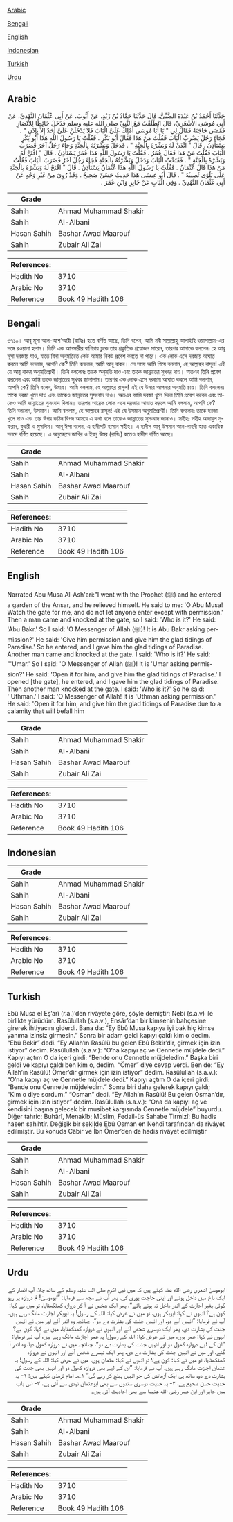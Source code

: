 [Arabic](#arabic)

[Bengali](#bengali)

[English](#english)

[Indonesian](#indonesian)

[Turkish](#turkish)

[Urdu](#urdu)

## Arabic


<div dir="rtl" lang="ar" style={{fontSize:'larger',backgroundColor:'#f8f9fa',padding:20}}>
حَدَّثَنَا أَحْمَدُ بْنُ عَبْدَةَ الضَّبِّيُّ، قَالَ حَدَّثَنَا حَمَّادُ بْنُ زَيْدٍ، عَنْ أَيُّوبَ، عَنْ أَبِي عُثْمَانَ النَّهْدِيِّ، عَنْ أَبِي مُوسَى الأَشْعَرِيِّ، قَالَ انْطَلَقْتُ مَعَ النَّبِيِّ صلى الله عليه وسلم فَدَخَلَ حَائِطًا لِلأَنْصَارِ فَقَضَى حَاجَتَهُ فَقَالَ لِي ‏"‏ يَا أَبَا مُوسَى أَمْلِكْ عَلَىَّ الْبَابَ فَلاَ يَدْخُلَنَّ عَلَىَّ أَحَدٌ إِلاَّ بِإِذْنٍ ‏"‏ ‏.‏ فَجَاءَ رَجُلٌ يَضْرِبُ الْبَابَ فَقُلْتُ مَنْ هَذَا فَقَالَ أَبُو بَكْرٍ ‏.‏ فَقُلْتُ يَا رَسُولَ اللَّهِ هَذَا أَبُو بَكْرٍ يَسْتَأْذِنُ ‏.‏ قَالَ ‏"‏ ائْذَنْ لَهُ وَبَشِّرْهُ بِالْجَنَّةِ ‏"‏ ‏.‏ فَدَخَلَ وَبَشَّرْتُهُ بِالْجَنَّةِ وَجَاءَ رَجُلٌ آخَرُ فَضَرَبَ الْبَابَ فَقُلْتُ مَنْ هَذَا فَقَالَ عُمَرُ ‏.‏ فَقُلْتُ يَا رَسُولَ اللَّهِ هَذَا عُمَرُ يَسْتَأْذِنُ ‏.‏ قَالَ ‏"‏ افْتَحْ لَهُ وَبَشِّرْهُ بِالْجَنَّةِ ‏"‏ ‏.‏ فَفَتَحْتُ الْبَابَ وَدَخَلَ وَبَشَّرْتُهُ بِالْجَنَّةِ فَجَاءَ رَجُلٌ آخَرُ فَضَرَبَ الْبَابَ فَقُلْتُ مَنْ هَذَا قَالَ عُثْمَانُ ‏.‏ فَقُلْتُ يَا رَسُولَ اللَّهِ هَذَا عُثْمَانُ يَسْتَأْذِنُ ‏.‏ قَالَ ‏"‏ افْتَحْ لَهُ وَبَشِّرْهُ بِالْجَنَّةِ عَلَى بَلْوَى تُصِيبُهُ ‏"‏ ‏.‏ قَالَ أَبُو عِيسَى هَذَا حَدِيثٌ حَسَنٌ صَحِيحٌ ‏.‏ وَقَدْ رُوِيَ مِنْ غَيْرِ وَجْهٍ عَنْ أَبِي عُثْمَانَ النَّهْدِيِّ ‏.‏ وَفِي الْبَابِ عَنْ جَابِرٍ وَابْنِ عُمَرَ ‏.‏
</div>
<div style={{backgroundColor:'#f8f9fa',padding:20, marginBottom: 10}}><table> <thead> <tr> <th>Grade</th> <th></th> </tr> </thead> <tbody> <tr><td>Sahih</td><td>Ahmad Muhammad Shakir</td></tr><tr><td>Sahih</td><td>Al-Albani</td></tr><tr><td>Hasan Sahih</td><td>Bashar Awad Maarouf</td></tr><tr><td>Sahih</td><td>Zubair Ali Zai</td></tr></tbody></table><table> <thead> <tr> <th>References:</th> <th></th> </tr> </thead> <tbody><tr><td>Hadith No</td><td>3710</td></tr><tr><td>Arabic No</td><td>3710</td></tr><tr><td>Reference</td><td>Book 49 Hadith 106</td></tr></tbody></table></div>

## Bengali


<div dir="ltr" lang="bn" style={{fontSize:'larger',backgroundColor:'#f8f9fa',padding:20}}>
৩৭১০। আবূ মূসা আল-আশ'আরী (রাযিঃ) হতে বর্ণিত আছে, তিনি বলেন, আমি নবী সাল্লাল্লাহু আলাইহি ওয়াসাল্লাম-এর সঙ্গে রওয়ানা হলাম। তিনি এক আনসারীর বাগিচায় ঢুকে তার প্রকৃতিক প্রয়োজন সারেন, তারপর আমাকে বললেনঃ হে আবূ মূসা দরজায় যাও, যাতে বিনা অনুমতিতে কেউ আমার নিকট প্রবেশ করতে না পারে। এক লোক এসে দরজায় আঘাত করলে আমি বললাম, আপনি কে? তিনি বললেন, আমি আবূ বাকর। সে সময় আমি গিয়ে বললাম, হে আল্লাহর রাসূল! এই যে আবূ বাকর অনুমতিপ্রার্থী। তিনি বললেনঃ তাকে অনুমতি দাও এবং তাকে জান্নাতের সুখবর দাও। অতএব তিনি প্রবেশ করলেন এবং আমি তাকে জান্নাতের সুখবর জানালাম। তারপর এক লোক এসে দরজায় আঘাত করলে আমি বললাম, আপনি কে? তিনি বলেন, উমার। আমি বললাম, হে আল্লাহর রাসূল! এই যে উমার আপনার অনুমতি চায়। তিনি বললেনঃ তাকে দরজা খুলে দাও এবং তাকেও জান্নাতের সুসংবাদ দাও। অতএব আমি দরজা খুলে দিলে তিনি প্রবেশ করেন এবং তাকেও আমি জান্নাতের সুসংবাদ দিলাম। তারপর আরেক লোক এসে দরজায় আঘাত করলে আমি বললাম, আপনি কে? তিনি বললেন, উসমান। আমি বললাম, হে আল্লাহর রাসূল! এই যে উসমান অনুমতিপ্রার্থী। তিনি বললেনঃ তাকে দরজা খুলে দাও এবং তার উপর কঠিন বিপদ আসবে এ কথা বলে তাকেও জান্নাতের সুসংবাদ জানাও। সহীহঃ সহীহ আদাবুল মুফরাদ, বুখারী ও মুসলিম। আবূ ঈসা বলেন, এ হাদীসটি হাসান সহীহ। এ হাদীস আবূ উসমান আন-নাহদী হতে একাধিক সনদে বর্ণিত হয়েছে। এ অনুচ্ছেদে জাবির ও ইবনু উমর (রাযিঃ) হতেও হাদীস বর্ণিত আছে।
</div>
<div style={{backgroundColor:'#f8f9fa',padding:20, marginBottom: 10}}><table> <thead> <tr> <th>Grade</th> <th></th> </tr> </thead> <tbody> <tr><td>Sahih</td><td>Ahmad Muhammad Shakir</td></tr><tr><td>Sahih</td><td>Al-Albani</td></tr><tr><td>Hasan Sahih</td><td>Bashar Awad Maarouf</td></tr><tr><td>Sahih</td><td>Zubair Ali Zai</td></tr></tbody></table><table> <thead> <tr> <th>References:</th> <th></th> </tr> </thead> <tbody><tr><td>Hadith No</td><td>3710</td></tr><tr><td>Arabic No</td><td>3710</td></tr><tr><td>Reference</td><td>Book 49 Hadith 106</td></tr></tbody></table></div>

## English


<div dir="ltr" lang="en" style={{fontSize:'larger',backgroundColor:'#f8f9fa',padding:20}}>
Narrated Abu Musa Al-Ash'ari:"I went with the Prophet (ﷺ) and he entered a garden of the Ansar, and he relieved himself. He said to me: 'O Abu Musa! Watch the gate for me, and do not let anyone enter except with permission.' Then a man came and knocked at the gate, so I said: 'Who is it?' He said: 'Abu Bakr.' So I said: 'O Messenger of Allah (ﷺ)! It is Abu Bakr asking permission?' He said: 'Give him permission and give him the glad tidings of Paradise.' So he entered, and I gave him the glad tidings of Paradise. Another man came and knocked at the gate. I said: 'Who is it?' He said: "'Umar.' So I said: 'O Messenger of Allah (ﷺ)! It is 'Umar asking permission?' He said: 'Open it for him, and give him the glad tidings of Paradise.' I opened [the gate], he entered, and I gave him the glad tidings of Paradise. Then another man knocked at the gate. I said: 'Who is it?' So he said: ''Uthman.' I said: 'O Messenger of Allah! It is 'Uthman asking permission.' He said: 'Open it for him, and give him the glad tidings of Paradise due to a calamity that will befall him
</div>
<div style={{backgroundColor:'#f8f9fa',padding:20, marginBottom: 10}}><table> <thead> <tr> <th>Grade</th> <th></th> </tr> </thead> <tbody> <tr><td>Sahih</td><td>Ahmad Muhammad Shakir</td></tr><tr><td>Sahih</td><td>Al-Albani</td></tr><tr><td>Hasan Sahih</td><td>Bashar Awad Maarouf</td></tr><tr><td>Sahih</td><td>Zubair Ali Zai</td></tr></tbody></table><table> <thead> <tr> <th>References:</th> <th></th> </tr> </thead> <tbody><tr><td>Hadith No</td><td>3710</td></tr><tr><td>Arabic No</td><td>3710</td></tr><tr><td>Reference</td><td>Book 49 Hadith 106</td></tr></tbody></table></div>

## Indonesian


<div dir="ltr" lang="id" style={{fontSize:'larger',backgroundColor:'#f8f9fa',padding:20}}>

</div>
<div style={{backgroundColor:'#f8f9fa',padding:20, marginBottom: 10}}><table> <thead> <tr> <th>Grade</th> <th></th> </tr> </thead> <tbody> <tr><td>Sahih</td><td>Ahmad Muhammad Shakir</td></tr><tr><td>Sahih</td><td>Al-Albani</td></tr><tr><td>Hasan Sahih</td><td>Bashar Awad Maarouf</td></tr><tr><td>Sahih</td><td>Zubair Ali Zai</td></tr></tbody></table><table> <thead> <tr> <th>References:</th> <th></th> </tr> </thead> <tbody><tr><td>Hadith No</td><td>3710</td></tr><tr><td>Arabic No</td><td>3710</td></tr><tr><td>Reference</td><td>Book 49 Hadith 106</td></tr></tbody></table></div>

## Turkish


<div dir="ltr" lang="tr" style={{fontSize:'larger',backgroundColor:'#f8f9fa',padding:20}}>
Ebû Musa el Eş’arî (r.a.)’den rivâyete göre, şöyle demiştir: Nebi (s.a.v) ile birlikte yürüdüm. Rasûlullah (s.a.v.), Ensâr’dan bir kimsenin bahçesine girerek ihtiyacını giderdi. Bana da: “Ey Ebû Musa kapıya iyi bak hiç kimse yanıma izinsiz girmesin.” Sonra bir adam geldi kapıyı çaldı kim o dedim. “Ebû Bekir” dedi. “Ey Allah’ın Rasûlü bu gelen Ebû Bekir’dir, girmek için izin istiyor” dedim. Rasûlullah (s.a.v.): “O’na kapıyı aç ve Cennetle müjdele dedi.” Kapıyı açtım O da içeri girdi: “Bende onu Cennetle müjdeledim.” Başka biri geldi ve kapıyı çaldı ben kim o, dedim. “Ömer” diye cevap verdi. Ben de: “Ey Allah’ın Rasûlü! Ömer’dir girmek için izin istiyor” dedim. Rasûlullah (s.a.v.): “O’na kapıyı aç ve Cennetle müjdele dedi.” Kapıyı açtım O da içeri girdi: “Bende onu Cennetle müjdeledim.” Sonra biri daha gelerek kapıyı çaldı; “Kim o diye sordum.” “Osman” dedi. “Ey Allah’ın Rasûlü! Bu gelen Osman’dır, girmek için izin istiyor” dedim. Rasûlullah (s.a.v.): “Ona da kapıyı aç ve kendisini başına gelecek bir musibet karşısında Cennetle müjdele” buyurdu. Diğer tahric: Buhârî, Menakîb; Müslim, Fedail-üs Sahabe Tirmizî: Bu hadis hasen sahihtir. Değişik bir şekilde Ebû Osman en Nehdî tarafından da rivâyet edilmiştir. Bu konuda Câbir ve İbn Ömer’den de hadis rivâyet edilmiştir
</div>
<div style={{backgroundColor:'#f8f9fa',padding:20, marginBottom: 10}}><table> <thead> <tr> <th>Grade</th> <th></th> </tr> </thead> <tbody> <tr><td>Sahih</td><td>Ahmad Muhammad Shakir</td></tr><tr><td>Sahih</td><td>Al-Albani</td></tr><tr><td>Hasan Sahih</td><td>Bashar Awad Maarouf</td></tr><tr><td>Sahih</td><td>Zubair Ali Zai</td></tr></tbody></table><table> <thead> <tr> <th>References:</th> <th></th> </tr> </thead> <tbody><tr><td>Hadith No</td><td>3710</td></tr><tr><td>Arabic No</td><td>3710</td></tr><tr><td>Reference</td><td>Book 49 Hadith 106</td></tr></tbody></table></div>

## Urdu


<div dir="rtl" lang="ur" style={{fontSize:'larger',backgroundColor:'#f8f9fa',padding:20}}>
ابوموسیٰ اشعری رضی الله عنہ کہتے ہیں کہ میں نبی اکرم صلی اللہ علیہ وسلم کے ساتھ چلا، آپ انصار کے ایک باغ میں داخل ہوئے اور اپنی حاجت پوری کی، پھر آپ نے مجھ سے فرمایا: ”ابوموسیٰ! تم دروازہ پر رہو کوئی بغیر اجازت کے اندر داخل نہ ہونے پائے“، پھر ایک شخص نے آ کر دروازہ کھٹکھٹایا، تو میں نے کہا: کون ہے؟ انہوں نے کہا: ابوبکر ہوں، تو میں نے عرض کیا: اللہ کے رسول! یہ ابوبکر اجازت مانگ رہے ہیں، آپ نے فرمایا: ”انہیں آنے دو، اور انہیں جنت کی بشارت دے دو“، چنانچہ وہ اندر آئے اور میں نے انہیں جنت کی بشارت دی، پھر ایک دوسرے شخص آئے اور انہوں نے دروازہ کھٹکھٹایا، میں نے کہا: کون ہے؟ انہوں نے کہا: عمر ہوں، میں نے عرض کیا: اللہ کے رسول! یہ عمر اجازت مانگ رہے ہیں، آپ نے فرمایا: ”ان کے لیے دروازہ کھول دو اور انہیں جنت کی بشارت دے دو“، چنانچہ میں نے دروازہ کھول دیا، وہ اندر آ گئے، اور میں نے انہیں جنت کی بشارت دے دی، پھر ایک تیسرے شخص آئے اور انہوں نے دروازہ کھٹکھٹایا، تو میں نے کہا: کون ہے؟ تو انہوں نے کہا: عثمان ہوں، میں نے عرض کیا: اللہ کے رسول! یہ عثمان اجازت مانگ رہے ہیں، آپ نے فرمایا: ”ان کے لیے بھی دروازہ کھول دو اور انہیں بھی جنت کی بشارت دے دو، ساتھ ہی ایک آزمائش کی جو انہیں پہنچ کر رہے گی“ ۱؎۔ امام ترمذی کہتے ہیں: ۱- یہ حدیث حسن صحیح ہے، ۲- یہ حدیث دوسری سندوں سے بھی ابوعثمان نہدی سے آئی ہے، ۳- اس باب میں جابر اور ابن عمر رضی الله عنہما سے بھی احادیث آئی ہیں۔
</div>
<div style={{backgroundColor:'#f8f9fa',padding:20, marginBottom: 10}}><table> <thead> <tr> <th>Grade</th> <th></th> </tr> </thead> <tbody> <tr><td>Sahih</td><td>Ahmad Muhammad Shakir</td></tr><tr><td>Sahih</td><td>Al-Albani</td></tr><tr><td>Hasan Sahih</td><td>Bashar Awad Maarouf</td></tr><tr><td>Sahih</td><td>Zubair Ali Zai</td></tr></tbody></table><table> <thead> <tr> <th>References:</th> <th></th> </tr> </thead> <tbody><tr><td>Hadith No</td><td>3710</td></tr><tr><td>Arabic No</td><td>3710</td></tr><tr><td>Reference</td><td>Book 49 Hadith 106</td></tr></tbody></table></div>
